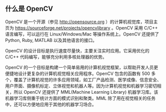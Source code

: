 ## 什么是 OpenCV

OpenCV 是一个开源（参见 http://opensource.org ）的计算机视觉库，项目主页为 https://sourceforge.net/projects/opencvlibrary 。OpenCV 采用 C/C++ 语言编写，可以运行在 Linux/Windows/Mac 等操作系统上。OpenCV 还提供了 Python, Ruby, MATLAB 以及其他语言的接口。

OpenCV 的设计目标是执行速度尽量快，主要关注实时应用。它采用优化的 C/C++ 代码编写，能够充分利用多核处理器的优势。

OpenCV 的一个目标是构建一个简单易用的计算机视觉框架，以帮助开发人员更便捷地设计更复杂的计算机视觉相关应用程序。OpenCV 包含的函数有 500 多个，覆盖了计算机视觉的许多应用领域，如工厂产品检测、医学成像、信息安全、用户界面、摄像机标定、立体视觉和机器人等。因为计算机视觉和机器学习密切相关，所以 OpenCV 还提供了 MML(Machine Learning Library) 机器学习库。该机器学习库侧重于统计方面的模式识别和聚类。MML 除了用在视觉相关的任务中，还可以方便地应用于其他的机器学习场合。
